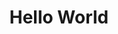 ---
ee_id: '59'
site: '1'
type: '2'
long_id: 2009-036 Hello World
url: 2009-036-hello-world
title: Hello World
year: '2009'
medium: Pen on paper
commission:
add_credit:
dims:
pitch: "​Between 0-100 lines drawn to random points"
ps:
live_url:
related:
youtube:
imgs: hello-world-2009-036-digital-database-ih.jpg
subheading:
year2: '2009'
download:
add_credits:
related_code: https://github.com/coryarcangel/Hp-Pen-Plotter-Hello-World
layout: things-i-made
---